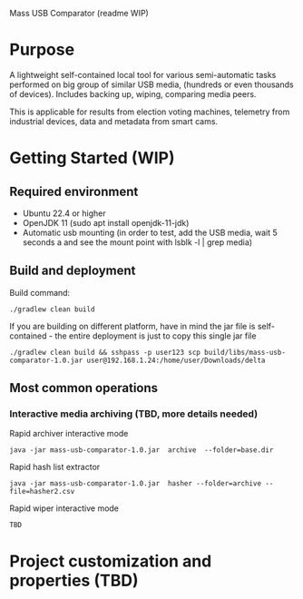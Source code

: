 Mass USB Comparator (readme WIP)

# Purpose

A lightweight self-contained local tool for various semi-automatic tasks performed on big group of similar USB  media,
(hundreds or even thousands of devices). Includes backing up, wiping, comparing media peers.

This is applicable for results from election voting machines, telemetry from industrial devices, data and
metadata from smart cams.

# Getting Started (WIP)

## Required environment

* Ubuntu 22.4 or higher
* OpenJDK 11 (sudo apt install openjdk-11-jdk)
* Automatic usb mounting (in order to test, add the USB media, wait 5 seconds a and see the mount point with lsblk -l | grep media)

## Build and deployment

Build command:

```
./gradlew clean build
```

If you are building on different platform, have in mind the jar file is self-contained - the entire deployment is
just to copy this single jar file
```
./gradlew clean build && sshpass -p user123 scp build/libs/mass-usb-comparator-1.0.jar user@192.168.1.24:/home/user/Downloads/delta
```

## Most common operations

### Interactive media archiving (TBD, more details needed)

Rapid archiver interactive mode
```
java -jar mass-usb-comparator-1.0.jar  archive  --folder=base.dir
```
Rapid hash list extractor
```
java -jar mass-usb-comparator-1.0.jar  hasher --folder=archive --file=hasher2.csv

```

Rapid wiper interactive mode
```
TBD
```


# Project customization and properties (TBD)
